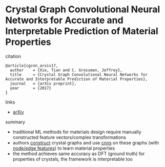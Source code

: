 #  Crystal Graph Convolutional Neural Networks for Accurate and Interpretable Prediction of Material Properties

citation
```
@article{cgcnn_arxiv17,
  author    = {Xie, Tian and C. Grossman, Jeffrey},
  title     = {Crystal Graph Convolutional Neural Networks for Accurate and Interpretable Prediction of Material Properties},
  journal   = {arXiv preprint},
  year      = {2017}
}
```

links
- [arXiv](https://arxiv.org/abs/1710.10324)

summary

- traditional ML methods for materials design require manually constructed feature vectors/complex transformations
- authors [construct](https://i.imgur.com/wxApCY2.png) crystal graphs and use [cnns](https://s17.postimg.org/rz77ahzyn/di2.png) on these graphs (with [node/edge features](https://s17.postimg.org/e5iulnx5b/di3.png)) to learn material properties
- the method achieves same accuracy as DFT (ground truth) for properties of crystals, the framework is interpretable too
